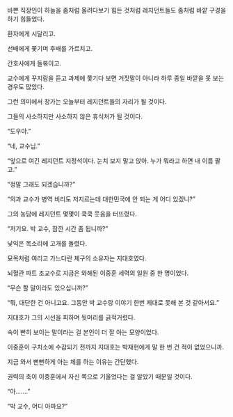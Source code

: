 바쁜 직장인이 하늘을 좀처럼 올려다보기 힘든 것처럼 레지던트들도 좀처럼 바깥 구경을 하기 힘들었다.

환자에게 시달리고.

선배에게 쫓기며 후배를 가르치고.

간호사에게 들볶이고.

교수에게 꾸지람을 듣고 과제에 쫓기다 보면 거짓말이 아니라 하루 종일 바깥을 못 보는 경우도 많았다.

그런 의미에서 창가는 오늘부터 레지던트들의 자리가 될 것이다.

그들의 사소하지만 사소하지 않은 휴식처가 될 것이다.

“도우야.”

“네, 교수님.”

“앞으로 여긴 레지던트 지정석이다. 눈치 보지 말고 앉아. 누가 뭐라고 하면 내 이름 팔고.”

“정말 그래도 되겠습니까?”

“의과 교수가 병역 비리도 저지르는데 대한민국에 안 되는 게 어디 있겠니?”

그의 농담에 레지던트 몇몇이 쿡쿡 웃음을 터뜨렸다.

“저기요. 박 교수, 잠깐 시간 좀 됩니까?”

낯익은 목소리에 고개를 돌렸다.

묘목처럼 여리고 가느다란 체구의 소유자는 지대호였다.

뇌혈관 파트 조교수로 지금은 와해된 이중훈 세력의 일원 중 한 명이었다.

“무슨 할 말이라도 있으십니까?”

“뭐, 대단한 건 아니고요. 그동안 박 교수랑 이야기 한번 제대로 못해 본 것 같아서요.”

지대호가 그의 시선을 피하며 뒷머리를 긁적거렸다.

속이 빤히 보이는 말이라는 걸 본인이 더 잘 아는 모양이었다.

이중훈이 구치소에 수감되기 전까지 지대호는 박재현에게 말 한 번 건 적이 없었으니까.

지금 와서 뻔뻔하게 아는 체를 하는 이유는 간단했다.

권력의 축이 이중훈에서 자신 쪽으로 기울었다는 걸 알았기 때문일 것이다.

“아…….”

“박 교수, 어디 아파요?”
